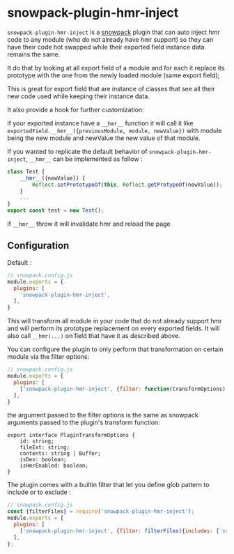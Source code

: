 # snowpack-plugin-hmr-inject

`snowpack-plugin-hmr-inject` is a [snowpack](https://www.snowpack.dev/) plugin that can auto inject hmr code to any module (who do not already have hmr support) so they can have their code hot swapped while their exported field instance data remains the same.

It do that by looking at all export field of a module and for each it replace its prototype with the one from the newly loaded module (same export field);

This is great for export field that are instance of classes that see all their new code used while keeping their instance data.

It also provide a hook for further customization:

if your exported instance have a `__hmr__` function it will call it like `exportedField.__hmr__({previousModule, module, newValue})` with module being the new module and newValue the new value of that module.

If you wanted to replicate the default behavior of `snowpack-plugin-hmr-inject`, `__hmr__` can be implemented as follow :

```ts
class Test {
    __hmr__({newValue}) {
        Reflect.setPrototypeOf(this, Reflect.getProtypeOf(newValue));
    }
    ...
}
export const test = new Test();
```

if `__hmr__` throw it will invalidate hmr and reload the page


## Configuration

Default :

```js
// snowpack.config.js
module.exports = {
  plugins: [
    'snowpack-plugin-hmr-inject',
  ],
}
```

This will transform all module in your code that do not already support hmr and will perform its prototype replacement on every exported fields.
It will also call `__hmr(...)` on field that have it as described above.

You can configure the plugin to only perform that transformation on certain module via the filter options:

```js
// snowpack.config.js
module.exports = {
  plugins: [
    ['snowpack-plugin-hmr-inject', {filter: function(transformOptions) => return true}]
  ],
}
```

the argument passed to the filter options is the same as snowpack arguments passed to the plugin's transform function:
```
export interface PluginTransformOptions {
    id: string;
    fileExt: string;
    contents: string | Buffer;
    isDev: boolean;
    isHmrEnabled: boolean;
}
```


The plugin comes with a builtin filter that let you define glob pattern to include or to exclude :


```js
// snowpack.config.js
const {filterFiles} = require('snowpack-plugin-hmr-inject');
module.exports = {
  plugins: [
    ['snowpack-plugin-hmr-inject', {filter: filterFiles({includes: ['src/stores/*'], excludes: []})}]
  ],
};
```

